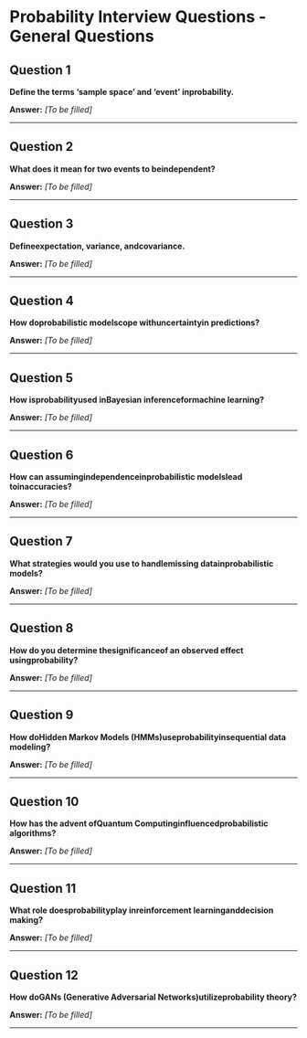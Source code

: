 # Probability Interview Questions - General Questions

## Question 1

**Define the terms ‘sample space’ and ‘event’ inprobability.**

**Answer:** _[To be filled]_

---

## Question 2

**What does it mean for two events to beindependent?**

**Answer:** _[To be filled]_

---

## Question 3

**Defineexpectation, variance, andcovariance.**

**Answer:** _[To be filled]_

---

## Question 4

**How doprobabilistic modelscope withuncertaintyin predictions?**

**Answer:** _[To be filled]_

---

## Question 5

**How isprobabilityused inBayesian inferenceformachine learning?**

**Answer:** _[To be filled]_

---

## Question 6

**How can assumingindependenceinprobabilistic modelslead toinaccuracies?**

**Answer:** _[To be filled]_

---

## Question 7

**What strategies would you use to handlemissing datainprobabilistic models?**

**Answer:** _[To be filled]_

---

## Question 8

**How do you determine thesignificanceof an observed effect usingprobability?**

**Answer:** _[To be filled]_

---

## Question 9

**How doHidden Markov Models (HMMs)useprobabilityinsequential data modeling?**

**Answer:** _[To be filled]_

---

## Question 10

**How has the advent ofQuantum Computinginfluencedprobabilistic algorithms?**

**Answer:** _[To be filled]_

---

## Question 11

**What role doesprobabilityplay inreinforcement learninganddecision making?**

**Answer:** _[To be filled]_

---

## Question 12

**How doGANs (Generative Adversarial Networks)utilizeprobability theory?**

**Answer:** _[To be filled]_

---

